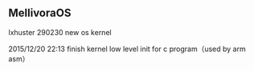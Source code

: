 ## MellivoraOS
lxhuster 290230 new os kernel

2015/12/20 22:13  finish kernel low level init for c program（used by arm asm）
